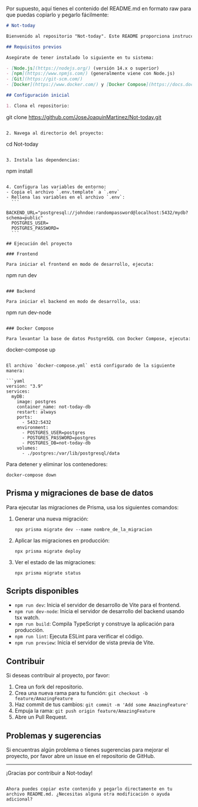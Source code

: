 Por supuesto, aquí tienes el contenido del README.md en formato raw para que puedas copiarlo y pegarlo fácilmente:

```markdown
# Not-today

Bienvenido al repositorio "Not-today". Este README proporciona instrucciones para inicializar y ejecutar el proyecto, incluyendo el frontend, backend, Docker y las migraciones de Prisma.

## Requisitos previos

Asegúrate de tener instalado lo siguiente en tu sistema:

- [Node.js](https://nodejs.org/) (versión 14.x o superior)
- [npm](https://www.npmjs.com/) (generalmente viene con Node.js)
- [Git](https://git-scm.com/)
- [Docker](https://www.docker.com/) y [Docker Compose](https://docs.docker.com/compose/)

## Configuración inicial

1. Clona el repositorio:
```

git clone https://github.com/JoseJoaquinMartinez/Not-today.git

```

2. Navega al directorio del proyecto:
```

cd Not-today

```

3. Instala las dependencias:
```

npm install

````

4. Configura las variables de entorno:
- Copia el archivo `.env.template` a `.env`
- Rellena las variables en el archivo `.env`:
  ```
  BACKEND_URL="postgresql://johndoe:randompassword@localhost:5432/mydb?schema=public"
  POSTGRES_USER=
  POSTGRES_PASSWORD=
  ```

## Ejecución del proyecto

### Frontend

Para iniciar el frontend en modo de desarrollo, ejecuta:

````

npm run dev

```

### Backend

Para iniciar el backend en modo de desarrollo, usa:

```

npm run dev-node

```

### Docker Compose

Para levantar la base de datos PostgreSQL con Docker Compose, ejecuta:

```

docker-compose up

````

El archivo `docker-compose.yml` está configurado de la siguiente manera:

```yaml
version: "3.9"
services:
  myDB:
    image: postgres
    container_name: not-today-db
    restart: always
    ports:
      - 5432:5432
    environment:
      - POSTGRES_USER=postgres
      - POSTGRES_PASSWORD=postgres
      - POSTGRES_DB=not-today-db
    volumes:
      - ./postgres:/var/lib/postgresql/data
````

Para detener y eliminar los contenedores:

```
docker-compose down
```

## Prisma y migraciones de base de datos

Para ejecutar las migraciones de Prisma, usa los siguientes comandos:

1. Generar una nueva migración:

   ```
   npx prisma migrate dev --name nombre_de_la_migracion
   ```

2. Aplicar las migraciones en producción:

   ```
   npx prisma migrate deploy
   ```

3. Ver el estado de las migraciones:
   ```
   npx prisma migrate status
   ```

## Scripts disponibles

- `npm run dev`: Inicia el servidor de desarrollo de Vite para el frontend.
- `npm run dev-node`: Inicia el servidor de desarrollo del backend usando tsx watch.
- `npm run build`: Compila TypeScript y construye la aplicación para producción.
- `npm run lint`: Ejecuta ESLint para verificar el código.
- `npm run preview`: Inicia el servidor de vista previa de Vite.

## Contribuir

Si deseas contribuir al proyecto, por favor:

1. Crea un fork del repositorio.
2. Crea una nueva rama para tu función: `git checkout -b feature/AmazingFeature`
3. Haz commit de tus cambios: `git commit -m 'Add some AmazingFeature'`
4. Empuja la rama: `git push origin feature/AmazingFeature`
5. Abre un Pull Request.

## Problemas y sugerencias

Si encuentras algún problema o tienes sugerencias para mejorar el proyecto, por favor abre un issue en el repositorio de GitHub.

---

¡Gracias por contribuir a Not-today!

```

Ahora puedes copiar este contenido y pegarlo directamente en tu archivo README.md. ¿Necesitas alguna otra modificación o ayuda adicional?
```

